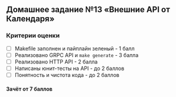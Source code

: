 ## Домашнее задание №13 «Внешние API от Календаря»

### Критерии оценки
- [ ] Makefile заполнен и пайплайн зеленый - 1 балл
- [ ] Реализовано GRPC API и `make generate` - 3 балла
- [ ] Реализовано HTTP API - 2 балла
- [ ] Написаны юнит-тесты на API - до 2 баллов
- [ ] Понятность и чистота кода - до 2 баллов

#### Зачёт от 7 баллов

